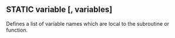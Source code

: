## STATIC variable [, variables]

Defines a list of variable names which are local to the subroutine or function.